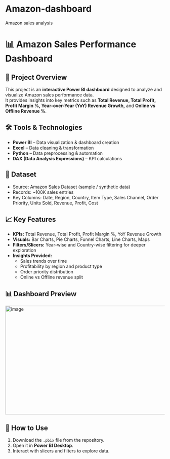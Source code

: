 # Amazon-dashboard
Amazon sales analysis
# 📊 Amazon Sales Performance Dashboard

## 📌 Project Overview
This project is an **interactive Power BI dashboard** designed to analyze and visualize Amazon sales performance data.  
It provides insights into key metrics such as **Total Revenue, Total Profit, Profit Margin %, Year-over-Year (YoY) Revenue Growth,** and **Online vs Offline Revenue %**.

## 🛠 Tools & Technologies
- **Power BI** – Data visualization & dashboard creation  
- **Excel** – Data cleaning & transformation  
- **Python** – Data preprocessing & automation  
- **DAX (Data Analysis Expressions)** – KPI calculations  

## 📂 Dataset
- Source: Amazon Sales Dataset (sample / synthetic data)
- Records: ~100K sales entries
- Key Columns: Date, Region, Country, Item Type, Sales Channel, Order Priority, Units Sold, Revenue, Profit, Cost

## 📈 Key Features
- **KPIs:** Total Revenue, Total Profit, Profit Margin %, YoY Revenue Growth  
- **Visuals:** Bar Charts, Pie Charts, Funnel Charts, Line Charts, Maps  
- **Filters/Slicers:** Year-wise and Country-wise filtering for deeper exploration  
- **Insights Provided:**
  - Sales trends over time  
  - Profitability by region and product type  
  - Order priority distribution  
  - Online vs Offline revenue split  

## 📊 Dashboard Preview
<img width="635" height="343" alt="image" src="https://github.com/user-attachments/assets/b45d49c6-8522-4ea1-84e2-3ecf0e6a569c" />


## 🚀 How to Use
1. Download the `.pbix` file from the repository.
2. Open it in **Power BI Desktop**.
3. Interact with slicers and filters to explore data.



